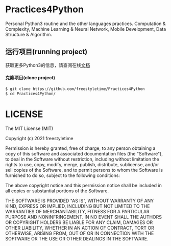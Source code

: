 # Practices4Python
Personal Python3 routine and the other languages practices.
Computation & Complexity, Machine Learning & Neural Network, 
Mobile Development, Data Structure & Algorithm.


## 运行项目(running project)

获取更多Python3的信息，请查阅在线[文档](https://docs.python.org/3/)

#### 克隆项目(clone project)

```sh
$ git clone https://github.com/freestyletime/Practices4Python
$ cd Practices4Python/
```


# LICENSE
The MIT License (MIT)

Copyright (c) 2021 freestyletime

Permission is hereby granted, free of charge, to any person obtaining a copy of
this software and associated documentation files (the "Software"), to deal in
the Software without restriction, including without limitation the rights to
use, copy, modify, merge, publish, distribute, sublicense, and/or sell copies of
the Software, and to permit persons to whom the Software is furnished to do so,
subject to the following conditions:

The above copyright notice and this permission notice shall be included in all
copies or substantial portions of the Software.

THE SOFTWARE IS PROVIDED "AS IS", WITHOUT WARRANTY OF ANY KIND, EXPRESS OR
IMPLIED, INCLUDING BUT NOT LIMITED TO THE WARRANTIES OF MERCHANTABILITY, FITNESS
FOR A PARTICULAR PURPOSE AND NONINFRINGEMENT. IN NO EVENT SHALL THE AUTHORS OR
COPYRIGHT HOLDERS BE LIABLE FOR ANY CLAIM, DAMAGES OR OTHER LIABILITY, WHETHER
IN AN ACTION OF CONTRACT, TORT OR OTHERWISE, ARISING FROM, OUT OF OR IN
CONNECTION WITH THE SOFTWARE OR THE USE OR OTHER DEALINGS IN THE SOFTWARE.  